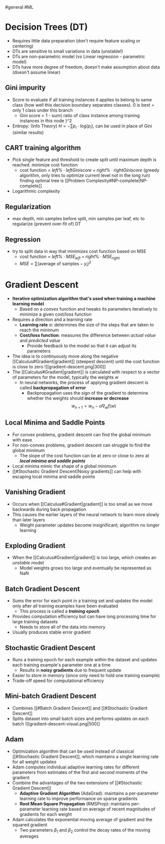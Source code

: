 #general #ML 
# Decision Trees (DT)
- Requires little data preparation (don't require feature scaling or centering)
- DTs are sensitive to small variations in data (unstable!)
- DTs are non-parametric model (vs Linear regression - parametric model)
- DTs have more degree of freedom, doesn't make assumption about data (doesn't assume linear)
## Gini impurity
- Score to evaluate if all training instances it applies to belong to same class (how well this decision boundary separates classes). 0 is best = only 1 class under this branch
    - Gini score = 1 - sum{ ratio of class instance among training instances in this node }^2
- Entropy: (Info Theory) $H = -\sum p_i \cdot log(p_i)$, can be used in place of Gini (similar results)
## CART training algorithm 
- Pick single feature and threshold to create split until maximum depth is reached. minimize cost function
    - cost function = $left\% \cdot left Gini score + right\% \cdot right Gini score$ (greedy algorithm, only tries to optimize current level not in the long run) finding optimal tree is [[Problem Complexity#NP-complete|NP-complete]]
- Logarithmic complexity
## Regularization
- max depth, min samples before split, min samples per leaf, etc to regularize (prevent over-fit of) DT
## Regression
-  try to split data in way that minimizes cost function based on MSE
    - cost function = $left\% \cdot MSE_{left} + right\% \cdot MSE_{right}$
    - $MSE =\sum (\text{average of samples} - y_i)^2$
# Gradient Descent
- **Iterative optimization algorithm that's used when training a machine learning model**
	- Based on a *convex* function and tweaks its parameters iteratively to minimize a given cost/loss function
- Requires a direction and a learning rate
	- **Learning rate** $\alpha$: determines the size of the steps that are taken to reach the minimum
	- **Cost/loss function**: measures the difference between *actual value* and *predicted value* 
		- Provide feedback to the model so that it can adjust its parameters 
- The idea is to continuously move along the negative [[Calculus#Gradient|gradient]] (steepest descent) until the cost function is close to zero
![[gradient-descent.png|300]]
- The [[Calculus#Gradient|gradient]] is calculated with respect to a vector of parameters for the model, typically the weights $w$
	- In neural networks, the process of applying gradient descent is called **backpropagation of error**
		- Backpropagation uses the sign of the gradient to determine whether the weights should **increase or decrease**
			$$w_{n+1} = w_{n} - \alpha \nabla_w f(w)$$
## Local Minima and Saddle Points
- For convex problems, gradient descent can find the global minimum with ease
- For non-convex problems, gradient descent can struggle to find the global minimum
	- The slope of the cost function can be at zero or close to zero at ***local minima and saddle points***
- Local minima mimic the shape of a global minimum
- [[#Stochastic Gradient Descent|Noisy gradients]] can help with escaping local minima and saddle points
## Vanishing Gradient
- Occurs when [[Calculus#Gradient|gradient]] is too small as we move backwards during back propagation
- This causes the earlier layers of the neural network to learn more slowly than later layers
	- Weight parameter updates become insignificant; algorithm no longer learning
## Exploding Gradient
- When the [[Calculus#Gradient|gradient]] is too large, which creates an *unstable* model
	- Model weights grows too large and eventually be represented as NaN
## Batch Gradient Descent
- Sums the error for each point in a training set and updates the model only after all training examples have been evaluated
	- This process is called a ***training epoch***
- Provides computation efficiency but can have long processing time for large training datasets
	- Needs to store all of the data into memory
- Usually produces stable error gradient
## Stochastic Gradient Descent
- Runs a training epoch for each example within the dataset and updates each training example's parameter one at a time
	- Results in **noisy gradients** due to frequent update
- Easier to store in memory (since only need to hold one training example)
- Trade-off speed for computational efficiency
## Mini-batch Gradient Descent
- Combines [[#Batch Gradient Descent]] and [[#Stochastic Gradient Descent]]
- Splits dataset into small batch sizes and performs updates on each batch
![[gradient-descent-visual.png|500]]
## Adam
- Optimization algorithm that can be used instead of classical [[#Stochastic Gradient Descent]], which maintains a single learning rate for all weight updates 
- Adam computes individual adaptive learning rates for different parameters from estimates of the first and second moments of the gradient
- Combine the advantages of the two extensions of [[#Stochastic Gradient Descent]]
	- **Adaptive Gradient Algorithm** (AdaGrad): maintains a per-parameter learning rate to improve performance on sparse gradients
	- **Root Mean Square Propagation** (RMSProp): maintains per-parameter learning rate based on average of recent magnitudes of gradients for each weight
- Adam calculates the exponential moving average of gradient and the squared gradient
	- Two parameters $\beta_1$ and $\beta_2$ control the decay rates of the moving averages